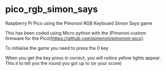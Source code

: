 # pico_rgb_simon_says

Raspberry Pi Pico using the Pimoroni RGB Keyboard Simon Says game

This has been coded using Micro python with the (Pimoroni custom firmware for the Pico)[https://github.com/pimoroni/pimoroni-pico].

To initialise the game you need to press the 0 key

When you get the key press in correct, you will notice yellow lights appear. This it to tell you the round you got up to (or your score)
